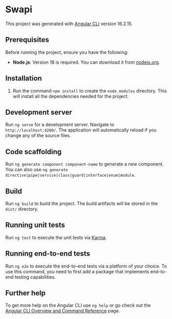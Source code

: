 # Swapi

This project was generated with [Angular CLI](https://github.com/angular/angular-cli) version 16.2.15.

## Prerequisites

Before running the project, ensure you have the following:

- **Node.js**: Version 18 is required. You can download it from [nodejs.org](https://nodejs.org/).

## Installation

1. Run the command `npm install` to create the `node_modules` directory. This will install all the dependencies needed for the project.

## Development server

Run `ng serve` for a development server. Navigate to `http://localhost:4200/`. The application will automatically reload if you change any of the source files.

## Code scaffolding

Run `ng generate component component-name` to generate a new component. You can also use `ng generate directive|pipe|service|class|guard|interface|enum|module`.

## Build

Run `ng build` to build the project. The build artifacts will be stored in the `dist/` directory.

## Running unit tests

Run `ng test` to execute the unit tests via [Karma](https://karma-runner.github.io).

## Running end-to-end tests

Run `ng e2e` to execute the end-to-end tests via a platform of your choice. To use this command, you need to first add a package that implements end-to-end testing capabilities.

## Further help

To get more help on the Angular CLI use `ng help` or go check out the [Angular CLI Overview and Command Reference](https://angular.io/cli) page.
